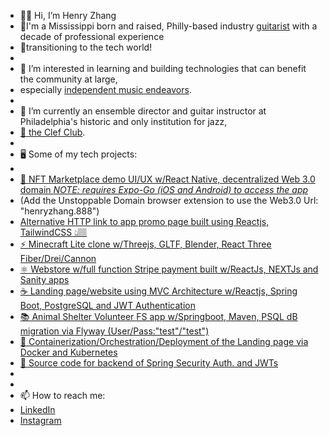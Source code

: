 - 👋🏽 Hi, I’m Henry Zhang
- 🎸I'm a Mississippi born and raised, Philly-based industry [guitarist](https://www.youtube.com/watch?v=R6bBF_57KaY) with a decade of professional experience 
- 💾transitioning to the tech world!
- 
- 👀 I’m interested in learning and building technologies that can benefit the community at large, 
- especially [independent music endeavors](https://www.youtube.com/watch?v=2xAy6lxBZLY).
- 
- 🌱 I’m currently an ensemble director and guitar instructor at Philadelphia's historic and only institution for jazz, 
- [🎷 the Clef Club](https://clefclubofjazz.org/). 
-
- 🖥 Some of my tech projects:
- 
- [📱 NFT Marketplace demo UI/UX w/React Native, decentralized Web 3.0 domain *NOTE: requires Expo-Go (iOS and Android) to access the app*](https://bafybeidwk3pxjxav5laqxwnie3pnlk4flzidftxzsksebn7u2ipxhbvnia.ipfs.dweb.link/)
- (Add the Unstoppable Domain browser extension to use the Web3.0 Url: "henryzhang.888")
- [Alternative HTTP link to app promo page built using Reactjs, TailwindCSS 👆🏽](https://cold-waterfall-0983.on.fleek.co)
- [⚡️ Minecraft Lite clone w/Threejs, GLTF, Blender, React Three Fiber/Drei/Cannon](https://minecraft3clone-g8o6.vercel.app/)
- [⚛️ Webstore w/full function Stripe payment built w/ReactJs, NEXTJs and Sanity apps](https://ecommerce-react-hzhang20902.vercel.app/)
- [☕️ Landing page/website using MVC Architecture w/Reactjs, Spring Boot, PostgreSQL and JWT Authentication](https://jwtportfoliofrontend.vercel.app/)
- [📚 Animal Shelter Volunteer FS app w/Springboot, Maven, PSQL dB migration via Flyway (User/Pass:"test"/"test")](https://liftoffanimalshelterapp.vercel.app/)
- [🐳 Containerization/Orchestration/Deployment of the Landing page via Docker and Kubernetes](https://github.com/hzhang20902/portfolioFSdockerDeploy)
- [🔐 Source code for backend of Spring Security Auth. and JWTs](https://github.com/hzhang20902/jwtSetup)
- 
- 
- 📫 How to reach me: 
- [LinkedIn](https://www.linkedin.com/in/henryzthatsme)
- [Instagram](https://www.instagram.com/figgsboson/ 'Music and code! Yay!')

<!---
hzhang20902/hzhang20902 is a ✨ special ✨ repository because its `README.md` (this file) appears on your GitHub profile.
You can click the Preview link to take a look at your changes.
--->
